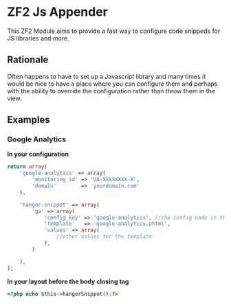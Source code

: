 # ZF2 Js Appender

This ZF2 Module aims to provide a fast way to configure code snippeds for JS libraries and more.

## Rationale

Often happens to have to set up a Javascript library and many times it would be nice to have a place where you can configure them
and perhaps with the ability to override the configuration rather than throw them in the view.


## Examples

### Google Analytics

**In your configuration**

```php
return array(
    'google-analytics' => array(
   		'monitoring_id' => 'UA-XXXXXXXX-X',
        'domain'        => 'yourdomain.com'
    ),

    'hanger-snippet' => array(
        'ga' => array(
        	'config_key' => 'google-analytics', //the config node in the global config, if any
            'template'   => 'google-analytics.phtml',
            'values' => array(
                //other values for the template
            ),
        )

    ),
);
```

**In your layout before the body closing tag**

```php
<?php echo $this->hangerSnippet();?>
```